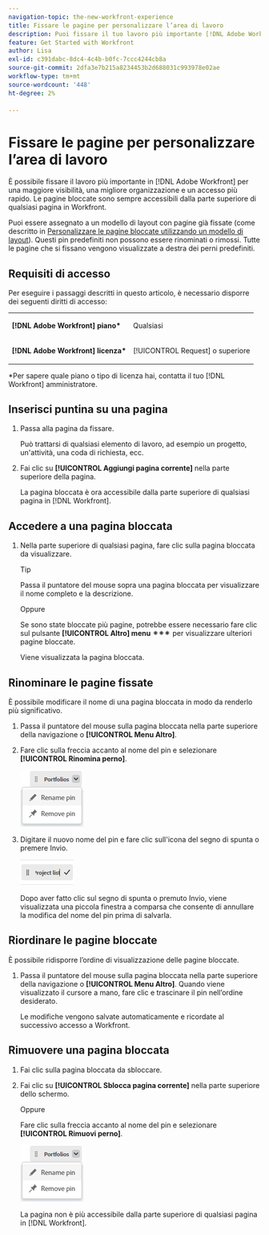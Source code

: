 ```yaml
---
navigation-topic: the-new-workfront-experience
title: Fissare le pagine per personalizzare l’area di lavoro
description: Puoi fissare il tuo lavoro più importante [!DNL Adobe Workfront] per una maggiore visibilità, una migliore organizzazione e un accesso più rapido. Le pagine bloccate sono sempre accessibili dalla parte superiore di qualsiasi pagina in Workfront.
feature: Get Started with Workfront
author: Lisa
exl-id: c391dabc-8dc4-4c4b-b0fc-7ccc4244cb8a
source-git-commit: 2dfa3e7b215a8234453b2d688031c993978e02ae
workflow-type: tm+mt
source-wordcount: '448'
ht-degree: 2%

---
```


# Fissare le pagine per personalizzare l’area di lavoro

È possibile fissare il lavoro più importante in [!DNL Adobe Workfront] per una maggiore visibilità, una migliore organizzazione e un accesso più rapido. Le pagine bloccate sono sempre accessibili dalla parte superiore di qualsiasi pagina in Workfront.

Puoi essere assegnato a un modello di layout con pagine già fissate (come descritto in [Personalizzare le pagine bloccate utilizzando un modello di layout](../../administration-and-setup/customize-workfront/use-layout-templates/customize-pinned-pages.md)). Questi pin predefiniti non possono essere rinominati o rimossi. Tutte le pagine che si fissano vengono visualizzate a destra dei perni predefiniti.

## Requisiti di accesso

Per eseguire i passaggi descritti in questo articolo, è necessario disporre dei seguenti diritti di accesso:

<table style="table-layout:auto"> 
 <col> 
 </col> 
 <col> 
 </col> 
 <tbody> 
  <tr> 
   <td role="rowheader"><strong>[!DNL Adobe Workfront] piano*</strong></td> 
   <td> <p>Qualsiasi</p> </td> 
  </tr> 
  <tr> 
   <td role="rowheader"><strong>[!DNL Adobe Workfront] licenza*</strong></td> 
   <td> <p>[!UICONTROL Request] o superiore</p> </td> 
  </tr> 
 </tbody> 
</table>

&#42;Per sapere quale piano o tipo di licenza hai, contatta il tuo [!DNL Workfront] amministratore.

## Inserisci puntina su una pagina

1. Passa alla pagina da fissare.

   Può trattarsi di qualsiasi elemento di lavoro, ad esempio un progetto, un&#39;attività, una coda di richiesta, ecc.

1. Fai clic su **[!UICONTROL Aggiungi pagina corrente]** nella parte superiore della pagina.

   La pagina bloccata è ora accessibile dalla parte superiore di qualsiasi pagina in [!DNL Workfront].

## Accedere a una pagina bloccata

1. Nella parte superiore di qualsiasi pagina, fare clic sulla pagina bloccata da visualizzare.

   >[!TIP]
   >
   >Passa il puntatore del mouse sopra una pagina bloccata per visualizzare il nome completo e la descrizione.

   Oppure

   Se sono state bloccate più pagine, potrebbe essere necessario fare clic sul pulsante **[!UICONTROL Altro] menu** ![](assets/more-icon-spectrum.png) per visualizzare ulteriori pagine bloccate.

   Viene visualizzata la pagina bloccata.

## Rinominare le pagine fissate

È possibile modificare il nome di una pagina bloccata in modo da renderlo più significativo.

1. Passa il puntatore del mouse sulla pagina bloccata nella parte superiore della navigazione o **[!UICONTROL Menu Altro]**.
1. Fare clic sulla freccia accanto al nome del pin e selezionare **[!UICONTROL Rinomina perno]**.

   ![Rinomina pin](assets/rename-remove-pin.png)

1. Digitare il nuovo nome del pin e fare clic sull&#39;icona del segno di spunta o premere Invio.

   ![Fare clic sul segno di spunta per rinominare il pin](assets/rename-pin-click-checkmark.png)

   Dopo aver fatto clic sul segno di spunta o premuto Invio, viene visualizzata una piccola finestra a comparsa che consente di annullare la modifica del nome del pin prima di salvarla.

## Riordinare le pagine bloccate

È possibile ridisporre l’ordine di visualizzazione delle pagine bloccate.

1. Passa il puntatore del mouse sulla pagina bloccata nella parte superiore della navigazione o **[!UICONTROL Menu Altro]**. Quando viene visualizzato il cursore a mano, fare clic e trascinare il pin nell’ordine desiderato.

   Le modifiche vengono salvate automaticamente e ricordate al successivo accesso a Workfront.

## Rimuovere una pagina bloccata

1. Fai clic sulla pagina bloccata da sbloccare.
1. Fai clic su **[!UICONTROL Sblocca pagina corrente]** nella parte superiore dello schermo.

   Oppure

   Fare clic sulla freccia accanto al nome del pin e selezionare **[!UICONTROL Rimuovi perno]**.

   ![Rimuovi pin](assets/rename-remove-pin.png)

   La pagina non è più accessibile dalla parte superiore di qualsiasi pagina in [!DNL Workfront].
